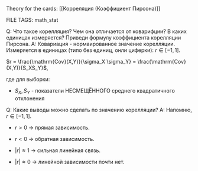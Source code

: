 
Theory for the cards: [[Корреляция (Коэффициент Пирсона)]] 

FILE TAGS: math_stat

Q: Что такое корелляция? Чем она отличается от коварифции? В каких единицах измеряется? Приведи формулу коэффициента корелляции Пирсона.
A: Ковариация - нормаированное значение корелляции. Измеряется в единицах (типо без единиц, онли циферки):  $r \in [-1, 1]$.
	
$r = \frac{\mathrm{Cov}(X,Y)}{\sigma_X \sigma_Y} = \frac{\mathrm{Cov}(X,Y)}{S_XS_Y}$,
	
где для выборки:
- $S_X, S_Y$ - показатели НЕСМЕЩЁННОГО среднего квадратичного отклонения​
<!--ID: 1759420791529-->


Q: Какие выводы можно сделать по значению корелляции?
A: Напомню, $r \in [-1, 1]$.
    
- $r > 0$ → прямая зависимость.
    
- $r < 0$ → обратная зависимость.
    
- $|r| \approx 1$ → сильная линейная связь.
    
- $|r| \approx 0$ → линейной зависимости почти нет.
<!--ID: 1759420791536-->
